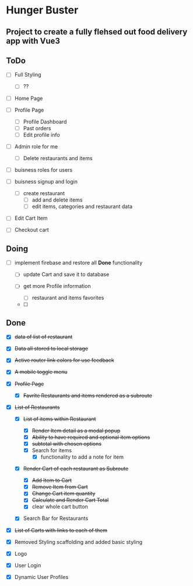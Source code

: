 # Hunger Buster

## Project to create a fully flehsed out food delivery app with Vue3

## ToDo

-  [ ] Full Styling
   -  [ ] ??

-  [ ] Home Page

-  [ ] Profile Page
   -  [ ] Profile Dashboard
   -  [ ] Past orders
   -  [ ] Edit profile info

-  [ ] Admin role for me
   -  [ ] Delete restaurants and items

-  [ ] buisness roles for users
-  [ ] buisness signup and login
   -  [ ] create restaurant
      -  [ ] add and delete items
      -  [ ] edit items, categories and restaurant data

-  [ ] Edit Cart Item
-  [ ] Checkout cart

## Doing

- [ ] implement firebase and restore all **Done** functionality
  - [ ] update Cart and save it to database
  
  - [ ] get more Profile information
    - [ ] restaurant and items favorites
  - [ ] 

## Done

-  [x] ~~data of list of restaurant~~
-  [x] ~~Data all stored to local storage~~
-  [x] ~~Active router link colors for use feedback~~
-  [x] ~~A mobile toggle menu~~

-  [x] ~~Profile Page~~
   -  [x] ~~Favrite Restaurants and items rendered as a subroute~~


-  [x] ~~List of Restaurants~~
   -  [x] ~~List of items within Restaurant~~
      -  [x] ~~Render Item detail as a modal popup~~
      -  [x] ~~Ability to have required and optional item options~~
      -  [x] ~~subtotal with chosen options~~
      -  [x] Search for items
		-  [x] functionality to add a note for item

   -  [x] ~~Render Cart of each restaurant as Subroute~~
      -  [x] ~~Add Item to Cart~~
      -  [x] ~~Remove Item from Cart~~
      -  [x] ~~Change Cart item quantity~~
      -  [x] ~~Calculate and Render Cart Total~~
      -  [x] clear whole cart button
   -  [x] Search Bar for Restaurants



-  [x] ~~List of Carts with links to each of them~~

-  [x] Removed Styling scaffolding and added basic styling
-  [x] Logo
-  [x] User Login
-  [x] Dynamic User Profiles
